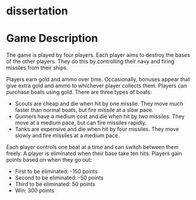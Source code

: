 # dissertation

# Game Description
The game is played by four players. Each player aims to destroy the bases of the other players. 
They do this by controlling their navy and firing missiles from their ships.

Players earn gold and ammo over time. Occasionally, bonuses appear that give extra gold and ammo to whichever player 
collects them. Players can purchase boats using gold. There are three types of boats:
- Scouts are cheap and die when hit by one missile. They move much faster than normal boats, but fire missile at a slow pace.
- Gunners have a medium cost and die when hit by two missiles. They move at a medium pace, but can fire missiles rapidly.
- Tanks are expensive and die when hit by four missiles. They move slowly and fire missiles at a medium pace.

Each player controls one boat at a time and can switch between them freely. A player is eliminated when their base take ten hits. 
Players gain points based on when they go out:
- First to be eliminated: -150 points
- Second to be eliminated: -50 points
- Third to be eliminated: 50 points
- Win: 300 points
